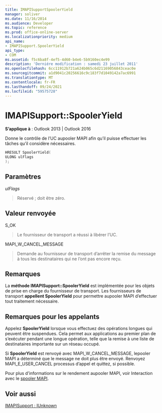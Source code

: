 ```yaml
---
title: IMAPISupportSpoolerYield
manager: soliver
ms.date: 11/16/2014
ms.audience: Developer
ms.topic: reference
ms.prod: office-online-server
ms.localizationpriority: medium
api_name:
- IMAPISupport.SpoolerYield
api_type:
- COM
ms.assetid: f5c6ba8f-4ef5-4d60-b4e6-5b9160ec4e99
description: 'Derniére modification : samedi 23 juillet 2011'
ms.openlocfilehash: 6cc11912b721a624b065c6d21169056843ceac0e
ms.sourcegitcommit: a1d9041c20256616c9c183f7d1049142a7ac6991
ms.translationtype: MT
ms.contentlocale: fr-FR
ms.lasthandoff: 09/24/2021
ms.locfileid: "59575728"
---
```

# <a name="imapisupportspooleryield"></a>IMAPISupport::SpoolerYield

  
  
**S’applique à** : Outlook 2013 | Outlook 2016 
  
Donne le contrôle de l’UC aupooler MAPI afin qu’il puisse effectuer les tâches qu’il considère nécessaires.
  
```cpp
HRESULT SpoolerYield(
ULONG ulFlags
);
```

## <a name="parameters"></a>Paramètres

 _ulFlags_
  
> Réservé ; doit être zéro.
    
## <a name="return-value"></a>Valeur renvoyée

S_OK 
  
> Le fournisseur de transport a réussi à libérer l’UC.
    
MAPI_W_CANCEL_MESSAGE 
  
> Demande au fournisseur de transport d’arrêter la remise du message à tous les destinataires qui ne l’ont pas encore reçu.
    
## <a name="remarks"></a>Remarques

La **méthode IMAPISupport::SpoolerYield** est implémentée pour les objets de prise en charge du fournisseur de transport. Les fournisseurs de transport **appellent SpoolerYield** pour permettre aupooler MAPI d’effectuer tout traitement nécessaire. 
  
## <a name="notes-to-callers"></a>Remarques pour les appelants

Appelez **SpoolerYield** lorsque vous effectuez des opérations longues qui peuvent être suspendues. Cela permet aux applications au premier plan de s’exécuter pendant une longue opération, telle que la remise à une liste de destinataires importante sur un réseau occupé. 
  
Si **SpoolerYield** est renvoyé avec MAPI_W_CANCEL_MESSAGE, lepooler MAPI a déterminé que le message ne doit plus être envoyé. Renvoyez MAPI_E_USER_CANCEL processus d’appel et quittez, si possible. 
  
Pour plus d’informations sur le rendement aupooler MAPI, voir Interaction avec le [spooler MAPI](interacting-with-the-mapi-spooler.md).
  
## <a name="see-also"></a>Voir aussi



[IMAPISupport : IUnknown](imapisupportiunknown.md)

